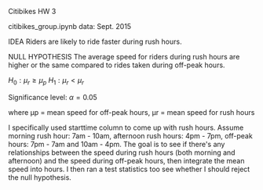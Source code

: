 Citibikes HW 3

citibikes_group.ipynb
data: Sept. 2015

IDEA
Riders are likely to ride faster during rush hours.

NULL HYPOTHESIS
The average speed for riders during rush hours are higher or the same compared to rides taken during off-peak hours.

$H_0: \mu_r ≥ \mu_p$
$H_1: \mu_r < \mu_r$

Significance level: $\alpha = 0.05$

where μp = mean speed for off-peak hours, μr = mean speed for rush hours

I specifically used starttime column to come up with rush hours. Assume morning rush hour: 7am - 10am, afternoon rush hours: 4pm - 7pm, off-peak hours: 7pm - 7am and 10am - 4pm. The goal is to see if there's any relationships between the speed during rush hours (both morning and afternoon) and the speed during off-peak hours, then integrate the mean speed into hours. I then ran a test statistics too see whether I should reject the null hypothesis. 
